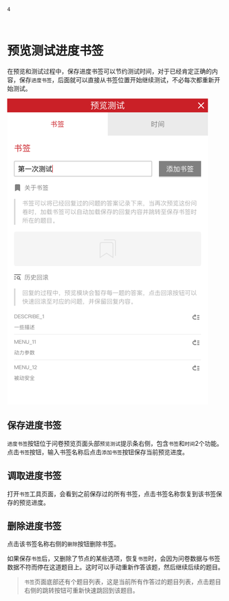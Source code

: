```index
4
```
```tag

```
```summary

```
# 预览测试进度书签
在预览和测试过程中，保存进度书签可以节约测试时间，对于已经肯定正确的内容，保存`进度书签`，后面就可以直接从书签位置开始继续测试，不必每次都重新开始测试。

<img src='./assets/04savePreviewProgress/savePreviewProgress.png'>

## 保存进度书签
`进度书签`按钮位于问卷预览页面头部`预览测试`提示条右侧，包含`书签`和`时间`2个功能。点击`书签`按钮，输入书签名称后点击`添加书签`按钮保存当前预览进度。

## 调取进度书签
打开`书签`工具页面，会看到之前保存过的所有书签，点击书签名称恢复到该书签保存的预览进度。

## 删除进度书签
点击该书签名称右侧的`删除`按钮删除书签。

如果保存`书签`后，又删除了节点的某些选项，恢复`书签`时，会因为问卷数据与书签数据不符而停在这道题目上。这时可以手动重新作答该题，然后继续后续的题目。

> `书签`页面底部还有个题目列表，这是当前所有作答过的题目列表，点击题目右侧的跳转按钮可重新快速跳回到该题目。